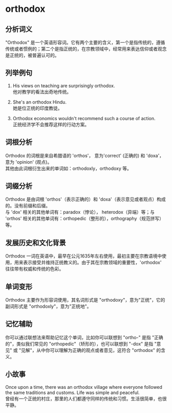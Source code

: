 # orthodox

## 分析词义

  

"Orthodox" 是一个英语形容词。它有两个主要的含义，第一个是指传统的，遵循传统或者惯例的；第二个是指正统的，在宗教领域中，经常用来表达信仰或者观念是正统的，被普遍认可的。

  

## 列举例句

  

1.  His views on teaching are surprisingly orthodox.  
    他对教学的看法出奇地传统。
    
      
    
2.  She's an orthodox Hindu.  
    她是位正统的印度教徒。
    
      
    
3.  Orthodox economics wouldn't recommend such a course of action.  
    正统经济学不会推荐这样的行动方案。
    
      
    

  

## 词根分析

  

Orthodox 的词根是来自希腊语的 'orthos'， 意为'correct' (正确的) 和 'doxa'，意为 'opinion' (观点)。  
其他由此词根衍生出来的单词如：orthodoxly，orthodoxy 等。

  

## 词缀分析

  

Orthodox 是由词根 'orthos'（表示正确的）和 'doxa'（表示意见或者观点）构成的。没有前缀和后缀。  
与 'dox' 相关的其他单词有：paradox（悖论）， heterodox（异端）等；与 'orthos' 相关的其他单词有：orthopedic（整形的），orthography（规范拼写）等。

  

## 发展历史和文化背景

  

Orthodox 一词在英语中，最早在公元1635年左右使用，最初主要在宗教语境中使用，用来表示接受并维持正统教义的。由于其在宗教领域的重要性，'orthodox' 往往带有权威和传统的色彩。

  

## 单词变形

  

Orthodox 主要作为形容词使用，其名词形式是 "orthodoxy"，意为"正统"，它的副词形式是 "orthodoxly"，意为"正统地"。

  

## 记忆辅助

  

你可以通过联想法来帮助记忆这个单词，比如你可以联想到 "ortho-" 是指 "正确的"，类似我们常见的 "orthopedic"（矫形的），也可以联想到 "-dox" 是指 "意见" 或 "见解"，从中你可以理解为正确的观点或者意见，这符合 "orthodox" 的含义。

  

## 小故事

  

Once upon a time, there was an orthodox village where everyone followed the same traditions and customs. Life was simple and peaceful.  
曾经有一个正统的村庄，那里的人们都遵守同样的传统和习惯。生活很简单，也很平静。
